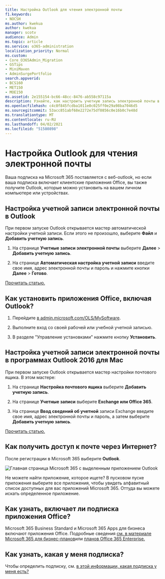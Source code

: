 ```yaml
---
title: Настройка Outlook для чтения электронной почты
f1.keywords:
- NOCSH
ms.author: kwekua
author: kwekua
manager: scotv
audience: Admin
ms.topic: article
ms.service: o365-administration
localization_priority: Normal
ms.custom:
- Core_O365Admin_Migration
- GSTips
- MiniMaven
- AdminSurgePortfolio
search.appverid:
- BCS160
- MET150
- MOE150
ms.assetid: 2e155154-bc66-48cc-8476-ab558c97115a
description: Узнайте, как настроить учетную запись электронной почты в Outlook для Windows и Mac, а также об установке приложений Office и доступе к электронным письмам в Интернете.
ms.openlocfilehash: c4c0f845fcdba1011e0c025ff0e29a98ba7046d5
ms.sourcegitcommit: 53acc851abf68e2272e75df0856c0e16b0c7e48d
ms.translationtype: MT
ms.contentlocale: ru-RU
ms.lasthandoff: 04/02/2021
ms.locfileid: "51580898"
---
```

# <a name="set-up-outlook-to-read-email"></a>Настройка Outlook для чтения электронной почты

Ваша подписка на Microsoft 365 поставляется с веб-outlook, но если ваша подписка включает клиентские приложения Office, вы также получите Outlook, которые можно установить на вашем личном компьютере или устройствах.
  
## <a name="set-up-an-email-account-in-outlook"></a>Настройка учетной записи электронной почты в Outlook

При первом запуске Outlook открывается мастер автоматической настройки учетной записи. Если этого не произошло, выберите **Файл** и **Добавить учетную запись**.
  
1. На странице **Учетные записи электронной почты** выберите **Далее** \> **Добавить учетную запись**.
    
2. На странице **Автоматическая настройка учетной записи** введите свое имя, адрес электронной почты и пароль и нажмите кнопки **Далее** \> **Готово**.
    
[Прочитать статью.](https://support.microsoft.com/office/6e27792a-9267-4aa4-8bb6-c84ef146101b)
  
## <a name="how-do-i-install-the-office-apps-including-outlook"></a>Как установить приложения Office, включая Outlook?

1. Перейдите [в admin.microsoft.com/OLS/MySoftware](https://admin.microsoft.com/OLS/MySoftware.aspx).
    
2. Выполните вход со своей рабочей или учебной учетной записью.
    
3. В разделе "Управление установками" нажмите кнопку **Установить**.
    
## <a name="set-up-an-email-account-in-outlook-2016-for-mac"></a>Настройка учетной записи электронной почты в программах Outlook 2016 для Mac

При первом запуске Outlook открывается мастер настройки почтового ящика. В этом мастере: 
  
1. На странице **Настройка почтового ящика** выберите **Добавить учетную запись**.
    
2. На странице **Учетные записи** выберите **Exchange или Office 365**.
    
3. На странице **Ввод сведений об учетной** записи Exchange введите свое имя, адрес электронной почты и пароль, а затем выберите **Добавить учетную запись**.
    
[Прочитать статью.](https://support.microsoft.com/office/6e27792a-9267-4aa4-8bb6-c84ef146101b#PickTab=Outlook_for_Mac) 
  
## <a name="how-do-i-access-my-mail-online"></a>Как получить доступ к почте через Интернет?

После регистрации в Microsoft 365 выберите **Outlook**.
  
![Главная страница Microsoft 365 с выделенным приложением Outlook](../../media/3ceee838-9d85-4af3-95a6-fbcee11036f4.png)
  
Не можете найти приложение, которое ищете? В пусковом  пуске приложения выберите все приложения, чтобы увидеть алфавитный список доступных для вас приложений Microsoft 365. Оттуда вы можете искать определенное приложение. 
  
## <a name="how-do-i-know-if-my-subscription-includes-office-apps"></a>Как узнать, включает ли подписка приложения Office?

Microsoft 365 Business Standard и Microsoft 365 Apps для бизнеса включают приложения Office. Подробные сведения [см. в материале Microsoft 365 для бизнес-планов](https://go.microsoft.com/fwlink/p/?LinkId=723731)или [планов Office 365 Enterprise.](https://go.microsoft.com/fwlink/p/?LinkId=800029)
  
## <a name="how-do-i-determine-what-subscription-i-have"></a>Как узнать, какая у меня подписка?

Чтобы определить подписку, см. [в этой информации, какая подписка у меня есть?](../admin-overview/what-subscription-do-i-have.md)
  


